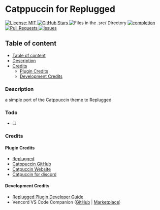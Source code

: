 # Catppuccin for Replugged

<!-- HTML Blocks with clickable buttons for fancy Markdown addons -->
<p>
  <a 
    href="https://github.com/Arczius/catppuccin-replugged/blob/main/LICENSE"
  >
    <img
      src="https://img.shields.io/github/license/Arczius/catppuccin-replugged?style=for-the-badge&colorA=45475A&colorB=CBA6F7"
      alt="License: MIT"
    /> 
  </a>
  <a href="https://github.com/Arczius/catppuccin-replugged/stargazers">
    <img
      src="https://img.shields.io/github/stars/Arczius/catppuccin-replugged?style=for-the-badge&colorA=45475A&colorB=F9E2AF"
      alt="GitHub Stars"
    /> 
  </a>
  <a>
    <img
      src="https://img.shields.io/github/directory-file-count/Arczius/catppuccin-replugged/src?label=Files%20in%20.src%2F&style=for-the-badge&colorA=45475A&colorB=89B4FA"
      alt="Files in the .src/ Directory"
    />
  </a>
  <a
    href="https://github.com/Arczius/catppuccin-replugged#todo"
  >
    <img
      src="https://img.shields.io/static/v1?label=Completion&message=0%&style=for-the-badge&colorA=45475A"
      alt="completion"
    />
  </a>
  <a
    href="https://github.com/Arczius/catppuccin-replugged/pulls"
  >
    <img 
      src="https://img.shields.io/github/issues-pr/Arczius/catppuccin-replugged?style=for-the-badge&colorA=45475A&colorB=A6E3A1"
      alt="Pull Requests"
    />
  </a>
  <a 
    href="https://github.com/Arczius/catppuccin-replugged/issues"
  >
    <img 
      src="https://img.shields.io/github/issues/Arczius/catppuccin-replugged?style=for-the-badge&colorA=45475A&colorB=F38BA8" 
      alt="Issues"
    /> 
  </a>
</p>

## Table of content

- [Table of content](#table-of-content)
- [Description](#description)
- [Credits](#credits)
  - [Plugin Credits](#plugin-credits)
  - [Development Credits](#development-credits)

### Description

a simple port of the Catppuccin theme to Replugged

### Todo

- [ ]

### Credits

#### Plugin Credits

- [Replugged](https://replugged.dev/)
- [Catppuccin GitHub](https://github.com/catppuccin)
- [Catpuccin Website](https://catppuccin-website.vercel.app/)
- [Catpuccin for discord](https://github.com/catppuccin/discord)

#### Development Credits

- [Replugged Plugin Developer Guide](https://guide.replugged.dev/docs/category/plugins)
- Vencord VS Code Companion ([GitHub](https://github.com/Vencord/Companion) |
  [Marketplace](https://marketplace.visualstudio.com/items?itemName=Vendicated.vencord-companion))
